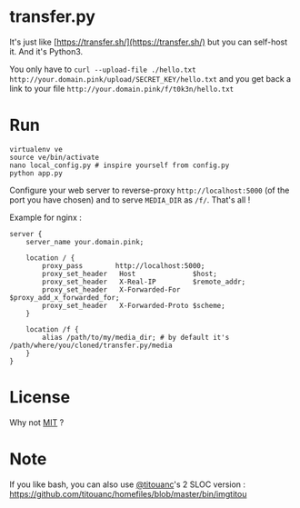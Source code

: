 # transfer.py

It's just like [https://transfer.sh/](https://transfer.sh/) but you can self-host it. And it's Python3.

You only have to `curl --upload-file ./hello.txt http://your.domain.pink/upload/SECRET_KEY/hello.txt` and you get back a link to your file `http://your.domain.pink/f/t0k3n/hello.txt`

# Run

    virtualenv ve
    source ve/bin/activate
    nano local_config.py # inspire yourself from config.py
    python app.py

Configure your web server to reverse-proxy `http://localhost:5000` (of the port you have chosen) and to serve `MEDIA_DIR` as `/f/`. That's all !

Example for nginx :

    server {
        server_name your.domain.pink;

        location / {
            proxy_pass        http://localhost:5000;
            proxy_set_header   Host              $host;
            proxy_set_header   X-Real-IP         $remote_addr;
            proxy_set_header   X-Forwarded-For   $proxy_add_x_forwarded_for;
            proxy_set_header   X-Forwarded-Proto $scheme;
        }

        location /f {
            alias /path/to/my/media_dir; # by default it's /path/where/you/cloned/transfer.py/media
        }
    }


# License

Why not [MIT](https://opensource.org/licenses/MIT) ?


# Note

If you like bash, you can also use [@titouanc](https://github.com/titouanc/)'s 2 SLOC version : https://github.com/titouanc/homefiles/blob/master/bin/imgtitou
